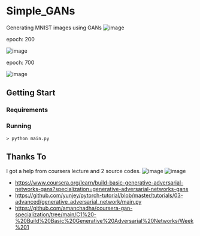 # Simple_GANs
Generating MNIST images using GANs
![image](https://user-images.githubusercontent.com/56813534/113173465-5be4ed00-9284-11eb-8528-745d9a06b34c.png)

epoch: 200

![image](https://user-images.githubusercontent.com/56813534/113173731-a8302d00-9284-11eb-8fac-43424a5ad287.png)

epoch: 700

![image](https://user-images.githubusercontent.com/56813534/113173678-99e21100-9284-11eb-8303-cfa7ca513581.png)


## Getting Start
### Requirements

### Running
`> python main.py`

## Thanks To
I got a help from coursera lecture and 2 source codes. 
![image](https://user-images.githubusercontent.com/56813534/113174498-6489f300-9285-11eb-8b97-909008eef060.png)
![image](https://user-images.githubusercontent.com/56813534/113174460-59cf5e00-9285-11eb-99f0-fbebbc1c9d6f.png)
- https://www.coursera.org/learn/build-basic-generative-adversarial-networks-gans?specialization=generative-adversarial-networks-gans
- https://github.com/yunjey/pytorch-tutorial/blob/master/tutorials/03-advanced/generative_adversarial_network/main.py
- https://github.com/amanchadha/coursera-gan-specialization/tree/main/C1%20-%20Build%20Basic%20Generative%20Adversarial%20Networks/Week%201
